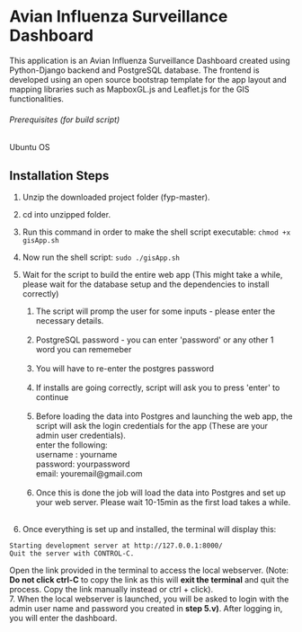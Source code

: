 # Avian Influenza Surveillance Dashboard
This application is an Avian Influenza Surveillance Dashboard created
using Python-Django backend and PostgreSQL database.
The frontend is developed using an open source bootstrap template for the app layout
and mapping libraries such as MapboxGL.js and Leaflet.js for the GIS functionalities.

###### Prerequisites (for build script)
Ubuntu OS 

## Installation Steps
1. Unzip the downloaded project folder (fyp-master).
2. cd into unzipped folder.
3. Run this command in order to make the shell script executable:
    ```chmod +x gisApp.sh```
4. Now run the shell script:
    ```sudo ./gisApp.sh``` <br />
    
5. Wait for the script to build the entire web app (This might take a while, please wait for the database setup and the dependencies to install correctly) <br />
    <ol>
    <li>The script will promp the user for some inputs - please enter the necessary details. </li><br />
    <li>PostgreSQL password - you can enter 'password' or any other 1 word you can rememeber</li><br />
    <li>You will have to re-enter the postgres password</li><br />
    <li>If installs are going correctly, script will ask you to press 'enter' to continue</li><br />
    <li>Before loading the data into Postgres and launching the web app, the script will ask the login credentials for the app (These are your admin user credentials). <br />
        enter the following: <br />
        username : yourname <br />
        password: yourpassword <br />
        email: youremail@gmail.com
    </li><br />
    <li>Once this is done the job will load the data into Postgres and set up your web server. Please wait 10-15min as the first load takes a while.</li>
    </ol><br />
6. Once everything is set up and installed, the terminal will display this:

```Starting development server at http://127.0.0.1:8000/``` <br />
```Quit the server with CONTROL-C.```

Open the link provided in the terminal to access the local webserver.
(Note: **Do not click ctrl-C** to copy the link as this will **exit the terminal** and quit the process. Copy the link manually instead or ctrl + click). <br />
7. When the local webserver is launched, you will be asked to login with the admin user name and password you created in **step 5.v)**. After logging in, you will enter the dashboard.




